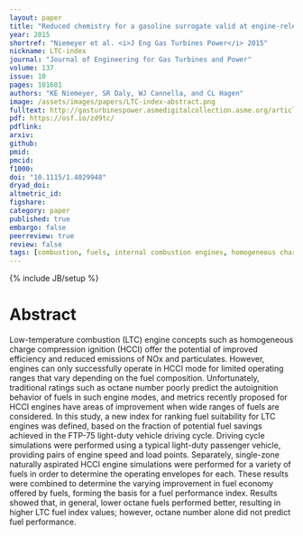 ```yaml
---
layout: paper
title: "Reduced chemistry for a gasoline surrogate valid at engine-relevant conditions"
year: 2015
shortref: "Niemeyer et al. <i>J Eng Gas Turbines Power</i> 2015"
nickname: LTC-index
journal: "Journal of Engineering for Gas Turbines and Power"
volume: 137
issue: 10
pages: 101601
authors: "KE Niemeyer, SR Daly, WJ Cannella, and CL Hagen"
image: /assets/images/papers/LTC-index-abstract.png
fulltext: http://gasturbinespower.asmedigitalcollection.asme.org/article.aspx?articleid=2195771
pdf: https://osf.io/zd9tc/
pdflink:
arxiv:
github:
pmid:
pmcid:
f1000:
doi: "10.1115/1.4029948"
dryad_doi:
altmetric_id:
figshare:
category: paper
published: true
embargo: false
peerreview: true
review: false
tags: [combustion, fuels, internal combustion engines, homogeneous charge compression ignition]
---
```

{% include JB/setup %}

# Abstract

Low-temperature combustion (LTC) engine concepts such as homogeneous charge compression ignition (HCCI) offer the potential of improved efficiency and reduced emissions of NOx and particulates. However, engines can only successfully operate in HCCI mode for limited operating ranges that vary depending on the fuel composition. Unfortunately, traditional ratings such as octane number poorly predict the autoignition behavior of fuels in such engine modes, and metrics recently proposed for HCCI engines have areas of improvement when wide ranges of fuels are considered. In this study, a new index for ranking fuel suitability for LTC engines was defined, based on the fraction of potential fuel savings achieved in the FTP-75 light-duty vehicle driving cycle. Driving cycle simulations were performed using a typical light-duty passenger vehicle, providing pairs of engine speed and load points. Separately, single-zone naturally aspirated HCCI engine simulations were performed for a variety of fuels in order to determine the operating envelopes for each. These results were combined to determine the varying improvement in fuel economy offered by fuels, forming the basis for a fuel performance index. Results showed that, in general, lower octane fuels performed better, resulting in higher LTC fuel index values; however, octane number alone did not predict fuel performance.
